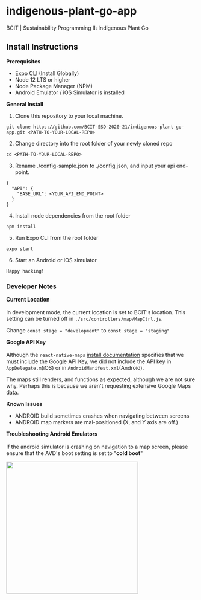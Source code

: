 # indigenous-plant-go-app

BCIT | Sustainability Programming II: Indigenous Plant Go

## Install Instructions

**Prerequisites**

- [Expo CLI](https://docs.expo.io/workflow/expo-cli/) (Install Globally)
- Node 12 LTS or higher
- Node Package Manager (NPM)
- Android Emulator / iOS Simulator is installed

**General Install**

1. Clone this repository to your local machine.

```
git clone https://github.com/BCIT-SSD-2020-21/indigenous-plant-go-app.git <PATH-TO-YOUR-LOCAL-REPO>
```

2. Change directory into the root folder of your newly cloned repo

```
cd <PATH-TO-YOUR-LOCAL-REPO>
```

3. Rename ./config-sample.json to ./config.json, and input your api end-point.

```
{
  "API": {
    "BASE_URL": <YOUR_API_END_POINT>
  }
}
```

4. Install node dependencies from the root folder

```
npm install
```

5. Run Expo CLI from the root folder

```
expo start
```

6. Start an Android or iOS simulator

```
Happy hacking!
```

### Developer Notes

**Current Location** <br></br>
In development mode, the current location is set to BCIT's location. This setting can be turned off in `./src/controllers/map/MapCtrl.js`.

Change `const stage = "development"` to `const stage = "staging"`

**Google API Key** <br></br>
Although the `react-native-maps` [install documentation](https://github.com/react-native-maps/react-native-maps/blob/master/docs/installation.md) specifies that we must include the Google API Key, we did not include the API key in `AppDelegate.m`(iOS) or in `AndroidManifest.xml`(Android).

The maps still renders, and functions as expected, although we are not sure why. Perhaps this is because we aren't requesting extensive Google Maps data.

**Known Issues** 

- ANDROID build sometimes crashes when navigating between screens
- ANDROID map markers are mal-positioned (X, and Y axis are off.)

**Troubleshooting Android Emulators** <br></br>
If the android simulator is crashing on navigation to a map screen, please ensure that the AVD's boot setting is set to "**cold boot**"

<img width="350" src="https://i.imgur.com/kSFAwD0.png"/>
